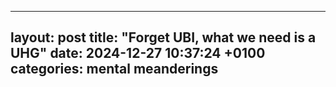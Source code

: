 
---
layout: post
title:  "Forget UBI, what we need is a UHG"
date:   2024-12-27 10:37:24 +0100
categories: mental meanderings
---
